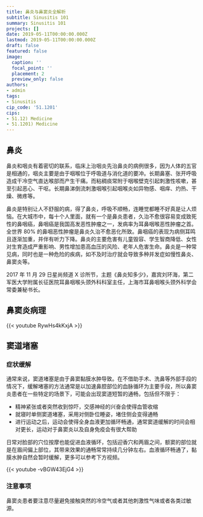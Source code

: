 ```yaml
---
title: 鼻炎与鼻窦炎全解析
subtitle: Sinusitis 101
summary: Sinusitis 101
projects: []
date: 2019-05-11T00:00:00.000Z
lastmod: 2019-05-11T00:00:00.000Z
draft: false
featured: false
image:
  caption: ''
  focal_point: ''
  placement: 2
  preview_only: false
authors:
- admin
tags:
- Sinusitis
cip_code: '51.1201'
cips:
- 51.12) Medicine
- 51.1201) Medicine
---
```


## 鼻炎

鼻炎和咽炎有着密切的联系，临床上治咽炎先治鼻炎的病例很多，因为人体的五官是相通的，咽炎主要是由于咽喉位于呼吸道与消化道的要冲。长期鼻塞、张开呼吸造成干冷空气直达喉部而产生干痛。而粘稠痰常附于咽喉壁克引起刺激性咳嗽，甚至引起恶心、干呕。长期鼻涕倒流刺激咽喉引起咽喉炎如异物感、咽痒、灼热、干燥、微疼等。

鼻炎是特别让人不舒服的病，得了鼻炎，呼吸不顺畅，连睡觉都睡不好真是让人烦恼。在大城市中，每十个人里面，就有一个是鼻炎患者，久治不愈很容易变成致死性的鼻咽癌，鼻咽癌是我国高发恶性肿瘤之一，发病率为耳鼻咽喉恶性肿瘤之首。全世界 80% 的鼻咽恶性肿瘤是鼻炎久治不愈恶化所致。鼻咽癌的表现为病侧耳鸣且逐渐加重，并伴有听力下降。鼻炎的主要危害有儿童毁容、学生智商降低、女性对生育造成严重影响、男性增加患高血压的风险、老年人危害生命。鼻炎是一种常见病，同时也是一种危险的疾病，如不及时治疗就会导致多种并发症如慢性鼻炎、鼻窦炎等。

2017 年 11 月 29 日星尚频道 X 诊所节，主题《鼻炎知多少》，嘉宾刘环海，第二军医大学附属长征医院耳鼻咽喉头颈外科科室主任，上海市耳鼻咽喉头颈外科学会常委兼秘书长。

## 鼻窦炎病理

{{< youtube RywHs4kKxjA >}}


## 窦道堵塞

### 症状缓解

通常来说，窦道堵塞是由于鼻窦黏膜水肿导致。在不借助手术、洗鼻等外部手段的情况下，缓解堵塞的方法通常是以加速鼻腔部位的血脉循环为主要手段，所以鼻窦炎患者在一些特定的场景下，可能会出现窦道短暂的通畅，包括但不限于：

- 精神紧张或者突然收到惊吓，交感神经的兴奋会使得血管收缩
- 就寝时单侧窦道堵塞，采用对侧卧位睡姿，堵住侧会变得通畅
- 进行运动之后，运动会使得全身血液更加循环畅通，通常窦道缓解的时间会相对更长，运动对于鼻窦炎以及自身免疫会有很大帮助

日常对脸部的穴位按摩也能促进血液循环，包括迎香穴和两眉之间，额窦的部位就是在眉间偏上部位，其带来效果的通畅常常持续几分钟左右。血液循环畅通了，黏膜水肿自然会暂时缓解，更多可以参考下方视频。

{{< youtube -vBGW43EjG4 >}}

### 注意事项

鼻窦炎患者要注意尽量避免接触突然的冷空气或者其他刺激性气味或者各类过敏源。
